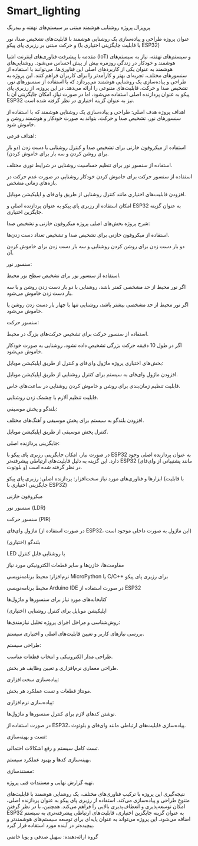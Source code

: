 # Smart_lighting
پروپزال پروژه روشنایی هوشمند مبتنی بر سیستم‌های نهفته و بیدرنگ

عنوان پروژه
طراحی و پیاده‌سازی یک روشنایی هوشمند با قابلیت‌های تشخیص صدا، نور و حرکت مبتنی بر رزبری پای پیکو (با قابلیت جایگزینی اختیاری با ESP32)

مقدمه
با پیشرفت فناوری‌های اینترنت اشیا (IoT) و سیستم‌های نهفته، نیاز به سیستم‌های هوشمند و خودکار در زندگی روزمره بیش از پیش احساس می‌شود. روشنایی‌های هوشمند به عنوان یکی از کاربردهای اصلی این فناوری‌ها، می‌توانند با استفاده از سنسورهای مختلف، تجربه‌ای بهتر و کارآمدتر را برای کاربران فراهم کنند. این پروژه به طراحی و پیاده‌سازی یک روشنایی هوشمند می‌پردازد که با استفاده از سنسورهای نور، تشخیص صدا و حرکت، قابلیت‌های متنوعی را ارائه می‌دهد. در این پروژه، از رزبری پای پیکو به عنوان پردازنده اصلی استفاده می‌شود، اما در صورت نیاز، امکان جایگزینی آن با ESP32 نیز به عنوان گزینه اختیاری در نظر گرفته شده است.

اهداف پروژه
هدف اصلی:
طراحی و پیاده‌سازی یک روشنایی هوشمند که با استفاده از سنسورهای نور، تشخیص صدا و حرکت، بتواند به صورت خودکار و هوشمند روشن و خاموش شود.

اهداف فرعی:

استفاده از میکروفون خازنی برای تشخیص صدا و کنترل روشنایی با دست زدن (دو بار برای روشن کردن و سه بار برای خاموش کردن).

استفاده از سنسور نور برای تنظیم حساسیت روشنایی در شرایط نوری مختلف.

استفاده از سنسور حرکت برای خاموش کردن خودکار روشنایی در صورت عدم حرکت در بازه‌های زمانی مشخص.

افزودن قابلیت‌های اختیاری مانند کنترل روشنایی از طریق وای‌فای و اپلیکیشن موبایل.

امکان استفاده از رزبری پای پیکو به عنوان پردازنده اصلی و ESP32 به عنوان گزینه جایگزین اختیاری.

شرح پروژه
بخش‌های اصلی پروژه
میکروفون خازنی و تشخیص صدا:

استفاده از میکروفون خازنی برای تشخیص صدا و تشخیص تعداد دست زدن‌ها.

دو بار دست زدن برای روشن کردن روشنایی و سه بار دست زدن برای خاموش کردن آن.

سنسور نور:

استفاده از سنسور نور برای تشخیص سطح نور محیط.

اگر نور محیط از حد مشخصی کمتر باشد، روشنایی با دو بار دست زدن روشن و با سه بار دست زدن خاموش می‌شود.

اگر نور محیط از حد مشخصی بیشتر باشد، روشنایی تنها با چهار بار دست زدن روشن یا خاموش می‌شود.

سنسور حرکت:

استفاده از سنسور حرکت برای تشخیص حرکت‌های بزرگ در محیط.

اگر در طول 10 دقیقه حرکت بزرگی تشخیص داده نشود، روشنایی به صورت خودکار خاموش می‌شود.

بخش‌های اختیاری پروژه
ماژول وای‌فای و کنترل از طریق اپلیکیشن موبایل:

افزودن ماژول وای‌فای به سیستم برای کنترل روشنایی از طریق اپلیکیشن موبایل.

قابلیت تنظیم زمان‌بندی برای روشن و خاموش کردن روشنایی در ساعت‌های خاص.

قابلیت تنظیم آلارم با چشمک زدن روشنایی.

بلندگو و پخش موسیقی:

افزودن بلندگو به سیستم برای پخش موسیقی و آهنگ‌های مختلف.

کنترل پخش موسیقی از طریق اپلیکیشن موبایل.

جایگزینی پردازنده اصلی:

در صورت نیاز، امکان جایگزینی رزبری پای پیکو با ESP32 به عنوان پردازنده اصلی وجود دارد. این گزینه به دلیل قابلیت‌های ارتباطی پیشرفته‌تر ESP32 (مانند پشتیبانی از وای‌فای و بلوتوث) در نظر گرفته شده است.

ابزارها و فناوری‌های مورد نیاز
سخت‌افزار:
پردازنده اصلی: رزبری پای پیکو (با قابلیت جایگزینی اختیاری با ESP32)

میکروفون خازنی

سنسور نور (LDR)

سنسور حرکت (PIR)

ماژول وای‌فای (در صورت استفاده از ESP32، این ماژول به صورت داخلی موجود است)

بلندگو (اختیاری)

LED یا روشنایی قابل کنترل

مقاومت‌ها، خازن‌ها و سایر قطعات الکترونیکی مورد نیاز

نرم‌افزار:
محیط برنامه‌نویسی MicroPython یا C/C++ برای رزبری پای پیکو

محیط برنامه‌نویسی Arduino IDE در صورت استفاده از ESP32

کتابخانه‌های مورد نیاز برای سنسورها و ماژول‌ها

اپلیکیشن موبایل برای کنترل روشنایی (اختیاری)

روش‌شناسی و مراحل اجرای پروژه
تحلیل نیازمندی‌ها:

بررسی نیازهای کاربر و تعیین قابلیت‌های اصلی و اختیاری سیستم.

طراحی سیستم:

طراحی مدار الکترونیکی و انتخاب قطعات مناسب.

طراحی معماری نرم‌افزاری و تعیین وظایف هر بخش.

پیاده‌سازی سخت‌افزاری:

مونتاژ قطعات و تست عملکرد هر بخش.

پیاده‌سازی نرم‌افزاری:

نوشتن کدهای لازم برای کنترل سنسورها و ماژول‌ها.

در صورت استفاده از ESP32، پیاده‌سازی قابلیت‌های ارتباطی مانند وای‌فای و بلوتوث.

تست و بهینه‌سازی:

تست کامل سیستم و رفع اشکالات احتمالی.

بهینه‌سازی کدها و بهبود عملکرد سیستم.

مستند‌سازی:

تهیه گزارش نهایی و مستندات فنی پروژه.

نتیجه‌گیری
این پروژه با ترکیب فناوری‌های مختلف، یک روشنایی هوشمند با قابلیت‌های متنوع طراحی و پیاده‌سازی می‌کند. استفاده از رزبری پای پیکو به عنوان پردازنده اصلی، امکان توسعه‌پذیری و انعطاف‌پذیری بالایی را فراهم می‌کند. همچنین، با در نظر گرفتن ESP32 به عنوان گزینه جایگزین اختیاری، قابلیت‌های ارتباطی پیشرفته‌تری به سیستم اضافه می‌شود. این پروژه می‌تواند به عنوان پایه‌ای برای توسعه سیستم‌های هوشمندتر و پیچیده‌تر در آینده مورد استفاده قرار گیرد.

گروه ارائه‌دهنده:
سهیل صدفی و پویا خاتمی
